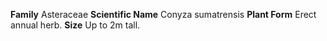 **Family** Asteraceae **Scientific Name** Conyza sumatrensis **Plant Form** Erect annual herb. **Size** Up to 2m tall.
